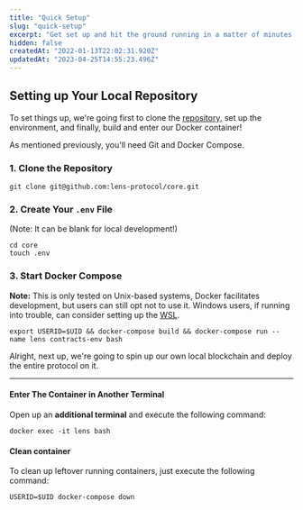 ```yaml
---
title: "Quick Setup"
slug: "quick-setup"
excerpt: "Get set up and hit the ground running in a matter of minutes!"
hidden: false
createdAt: "2022-01-13T22:02:31.920Z"
updatedAt: "2023-04-25T14:55:23.496Z"
---
```

## Setting up Your Local Repository

To set things up, we're going first to clone the [repository,](https://github.com/lens-protocol/lens-protocol) set up the environment, and finally, build and enter our Docker container!

As mentioned previously, you'll need Git and Docker Compose.

### 1. Clone the Repository

```
git clone git@github.com:lens-protocol/core.git
```



### 2. Create Your `.env` File

(Note: It can be blank for local development!)

```
cd core
touch .env 
```



### 3. Start Docker Compose

**Note:** This is only tested on Unix-based systems, Docker facilitates development, but users can still opt not to use it. Windows users, if running into trouble, can consider setting up the [WSL](https://docs.microsoft.com/en-us/windows/wsl/about).

```
export USERID=$UID && docker-compose build && docker-compose run --name lens contracts-env bash
```



Alright, next up, we're going to spin up our own local blockchain and deploy the entire protocol on it.

***



#### Enter The Container in Another Terminal

Open up an **additional terminal** and execute the following command:

```
docker exec -it lens bash
```



#### Clean container

To clean up leftover running containers, just execute the following command:

```
USERID=$UID docker-compose down
```